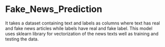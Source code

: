 # Fake_News_Prediction
It takes a dataset containing text and labels as columns where text has real and fake news articles while labels have real and fake label. This model uses sklearn library for vectorization of the news texts well as training and testing the data.
